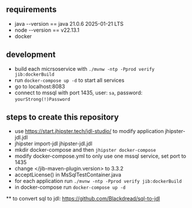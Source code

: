 

## requirements

- java --version == java 21.0.6 2025-01-21 LTS
- node --version == v22.13.1
- docker


## development

- build each micrsoservice with `./mvnw -ntp -Pprod verify jib:dockerBuild`
- run `docker-compose up -d` to start all services
- go to localhost:8083
- connect to mssql with port 1435, user: `sa`, password: `yourStrong(!)Password`


## steps to create this repository

- use https://start.jhipster.tech/jdl-studio/ to modify application jhipster-jdl.jdl
- jhipster import-jdl jhipster-jdl.jdl
- mkdir docker-compose and then `jhipster docker-compose`
- modify docker-compose.yml to only use one mssql service, set port to 1435
- change </jib-maven-plugin.version> to 3.3.2
- acceptLicense() in MsSqlTestContainer.java
- for each application run `./mvnw -ntp -Pprod verify jib:dockerBuild`
- in docker-compose run `docker-compose up -d`



** to convert sql to jdl: https://github.com/Blackdread/sql-to-jdl